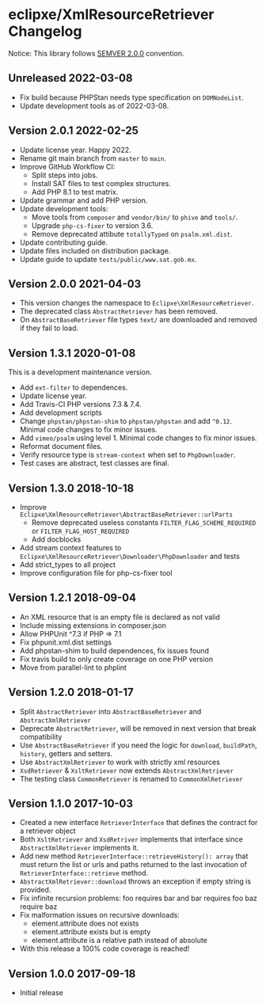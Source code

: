# eclipxe/XmlResourceRetriever Changelog 

Notice: This library follows [SEMVER 2.0.0](https://semver.org/spec/v2.0.0.html) convention.

## Unreleased 2022-03-08

- Fix build because PHPStan needs type specification on `DOMNodeList`.
- Update development tools as of 2022-03-08.

## Version 2.0.1 2022-02-25

- Update license year. Happy 2022.
- Rename git main branch from `master` to `main`.
- Improve GitHub Workflow CI:
  - Split steps into jobs.
  - Install SAT files to test complex structures.
  - Add PHP 8.1 to test matrix.
- Update grammar and add PHP version.
- Update development tools:
  - Move tools from `composer` and `vendor/bin/` to `phive` and `tools/`.
  - Upgrade `php-cs-fixer` to version 3.6.
  - Remove deprecated attibute `totallyTyped` on `psalm.xml.dist`.
- Update contributing guide.
- Update files included on distribution package.
- Update guide to update `tests/public/www.sat.gob.mx`.

## Version 2.0.0 2021-04-03

- This version changes the namespace to `Eclipxe\XmlResourceRetriever`.
- The deprecated class `AbstractRetriever` has been removed.
- On `AbstractBaseRetriever` file types `text/` are downloaded and removed if they fail to load.

## Version 1.3.1 2020-01-08

This is a development maintenance version.

- Add `ext-filter` to dependences.
- Update license year.
- Add Travis-CI PHP versions 7.3 & 7.4.
- Add development scripts
- Change `phpstan/phpstan-shim` to `phpstan/phpstan` and add `^0.12`. Minimal code changes to fix minor issues.
- Add `vimeo/psalm` using level 1. Minimal code changes to fix minor issues.
- Reformat document files.
- Verify resource type is `stream-context` when set to `PhpDownloader`.
- Test cases are abstract, test classes are final.

## Version 1.3.0 2018-10-18

- Improve `Eclipxe\XmlResourceRetriever\AbstractBaseRetriever::urlParts`
    - Remove deprecated useless constants `FILTER_FLAG_SCHEME_REQUIRED` or `FILTER_FLAG_HOST_REQUIRED`
    - Add docblocks
- Add stream context features to `Eclipxe\XmlResourceRetriever\Downloader\PhpDownloader` and tests
- Add strict_types to all project
- Improve configuration file for php-cs-fixer tool

## Version 1.2.1 2018-09-04

- An XML resource that is an empty file is declared as not valid
- Include missing extensions in composer.json
- Allow PHPUnit ^7.3 if PHP => 7.1
- Fix phpunit.xml.dist settings
- Add phpstan-shim to build dependences, fix issues found
- Fix travis build to only create coverage on one PHP version
- Move from parallel-lint to phplint

## Version 1.2.0 2018-01-17

- Split `AbstractRetriever` into `AbstractBaseRetriever` and `AbstractXmlRetriever`
- Deprecate `AbstractRetriever`, will be removed in next version that break compatibility
- Use `AbstractBaseRetriever` if you need the logic for `download`, `buildPath`, `history`, getters and setters.
- Use `AbstractXmlRetriever` to work with strictly xml resources
- `XsdRetriever` & `XsltRetriever` now extends `AbstractXmlRetriever`
- The testing class `CommonRetriever` is renamed to `CommonXmlRetriever`

## Version 1.1.0 2017-10-03

- Created a new interface `RetrieverInterface` that defines the contract for a retriever object
- Both `XsltRetriever` and `XsdRetriver` implements that interface since `AbstractXmlRetriever` implements it.
- Add new method `RetrieverInterface::retrieveHistory(): array` that must return the list or urls and paths
  returned to the last invocation of `RetrieverInterface::retrieve` method. 
- `AbstractXmlRetriever::download` throws an exception if empty string is provided.
- Fix infinite recursion problems:
    foo requires bar and bar requires foo
    baz require baz
- Fix malformation issues on recursive downloads:
    - element.attribute does not exists 
    - element.attribute exists but is empty
    - element.attribute is a relative path instead of absolute
- With this release a 100% code coverage is reached!

## Version 1.0.0 2017-09-18

- Initial release
